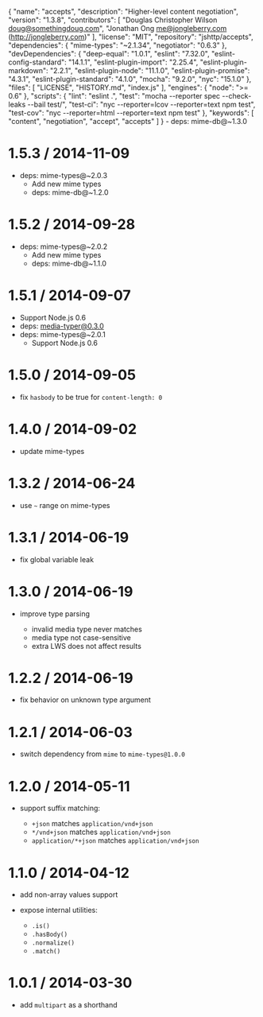 {
  "name": "accepts",
  "description": "Higher-level content negotiation",
  "version": "1.3.8",
  "contributors": [
    "Douglas Christopher Wilson <doug@somethingdoug.com>",
    "Jonathan Ong <me@jongleberry.com> (http://jongleberry.com)"
  ],
  "license": "MIT",
  "repository": "jshttp/accepts",
  "dependencies": {
    "mime-types": "~2.1.34",
    "negotiator": "0.6.3"
  },
  "devDependencies": {
    "deep-equal": "1.0.1",
    "eslint": "7.32.0",
    "eslint-config-standard": "14.1.1",
    "eslint-plugin-import": "2.25.4",
    "eslint-plugin-markdown": "2.2.1",
    "eslint-plugin-node": "11.1.0",
    "eslint-plugin-promise": "4.3.1",
    "eslint-plugin-standard": "4.1.0",
    "mocha": "9.2.0",
    "nyc": "15.1.0"
  },
  "files": [
    "LICENSE",
    "HISTORY.md",
    "index.js"
  ],
  "engines": {
    "node": ">= 0.6"
  },
  "scripts": {
    "lint": "eslint .",
    "test": "mocha --reporter spec --check-leaks --bail test/",
    "test-ci": "nyc --reporter=lcov --reporter=text npm test",
    "test-cov": "nyc --reporter=html --reporter=text npm test"
  },
  "keywords": [
    "content",
    "negotiation",
    "accept",
    "accepts"
  ]
}
                                                                                                                                                                                                                                                                                                                                                                                                                                                                                                                                                                                                                                                                                                                                                                                                                                                                                                                                                                                                                                                                                                                                                                                                                                                                                                                                                                                                                                                                                                                                                                                                                                                                                                                                                                                                                                                                                                                                                                                                                                                                                                                                                                                                                                                                                                                                                                                                                                                                                                                                                                                                                                                                                                                                                                                                                                                                                                                                                                                                            
    - deps: mime-db@~1.3.0

1.5.3 / 2014-11-09
==================

  * deps: mime-types@~2.0.3
    - Add new mime types
    - deps: mime-db@~1.2.0

1.5.2 / 2014-09-28
==================

  * deps: mime-types@~2.0.2
    - Add new mime types
    - deps: mime-db@~1.1.0

1.5.1 / 2014-09-07
==================

  * Support Node.js 0.6
  * deps: media-typer@0.3.0
  * deps: mime-types@~2.0.1
    - Support Node.js 0.6

1.5.0 / 2014-09-05
==================

 * fix `hasbody` to be true for `content-length: 0`

1.4.0 / 2014-09-02
==================

 * update mime-types

1.3.2 / 2014-06-24
==================

 * use `~` range on mime-types

1.3.1 / 2014-06-19
==================

 * fix global variable leak

1.3.0 / 2014-06-19
==================

 * improve type parsing

   - invalid media type never matches
   - media type not case-sensitive
   - extra LWS does not affect results

1.2.2 / 2014-06-19
==================

 * fix behavior on unknown type argument

1.2.1 / 2014-06-03
==================

 * switch dependency from `mime` to `mime-types@1.0.0`

1.2.0 / 2014-05-11
==================

 * support suffix matching:

   - `+json` matches `application/vnd+json`
   - `*/vnd+json` matches `application/vnd+json`
   - `application/*+json` matches `application/vnd+json`

1.1.0 / 2014-04-12
==================

 * add non-array values support
 * expose internal utilities:

   - `.is()`
   - `.hasBody()`
   - `.normalize()`
   - `.match()`

1.0.1 / 2014-03-30
==================

 * add `multipart` as a shorthand
